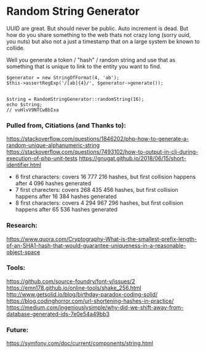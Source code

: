 # Random String Generator

UUID are great. But should never be public.
Auto increment is dead.
But how do you share something to the web thats not crazy long (sorry uuid, you nuts) but also not a just a timestamp that on a large system be known to collide.

Well you generate a token / "hash" / random string and use that as something that is unique to link to the entity you want to find.

```
$generator = new StringOfFormat(4, 'ab');
$this->assertRegExp('/[ab]{4}/', $generator->generate());


$string = RandomStringGenerator::randomString(16);
echo $string;
// vuHlvV9NTCwBbIxa
```


### Pulled from, Citiations (and Thanks to):
https://stackoverflow.com/questions/1846202/php-how-to-generate-a-random-unique-alphanumeric-string
https://stackoverflow.com/questions/7493102/how-to-output-in-cli-during-execution-of-php-unit-tests
https://gnugat.github.io/2018/06/15/short-identifier.html

* 6 first characters: covers 16 777 216 hashes, but first collision happens after 4 096 hashes generated
* 7 first charecters: covers 268 435 456 hashes, but first collision happens after 16 384 hashes generated
* 8 first characters: covers 4 294 967 296 hashes, but first collision happens after 65 536 hashes generated

### Research:
https://www.quora.com/Cryptography-What-is-the-smallest-prefix-length-of-an-SHA1-hash-that-would-guarantee-uniqueness-in-a-reasonable-object-space

### Tools:
https://github.com/source-foundry/font-v/issues/2
https://emn178.github.io/online-tools/shake_256.html
http://www.getsolid.io/blog/birthday-paradox-coding-solid/
https://blog.codinghorror.com/url-shortening-hashes-in-practice/
https://medium.com/ingeniouslysimple/why-did-we-shift-away-from-database-generated-ids-7e0e54a49bb3

### Future:
https://symfony.com/doc/current/components/string.html